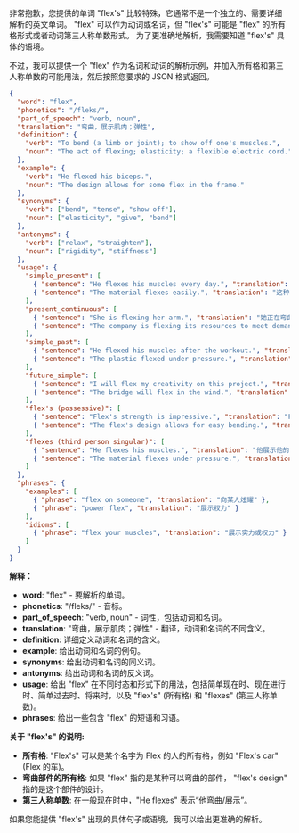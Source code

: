 非常抱歉，您提供的单词 "flex's" 比较特殊，它通常不是一个独立的、需要详细解析的英文单词。 "flex" 可以作为动词或名词，但 "flex's" 可能是 "flex" 的所有格形式或者动词第三人称单数形式。 为了更准确地解析，我需要知道 "flex's" 具体的语境。

不过，我可以提供一个 "flex" 作为名词和动词的解析示例，并加入所有格和第三人称单数的可能用法，然后按照您要求的 JSON 格式返回。

```json
{
  "word": "flex",
  "phonetics": "/fleks/",
  "part_of_speech": "verb, noun",
  "translation": "弯曲，展示肌肉；弹性",
  "definition": {
    "verb": "To bend (a limb or joint); to show off one's muscles.",
    "noun": "The act of flexing; elasticity; a flexible electric cord."
  },
  "example": {
    "verb": "He flexed his biceps.",
    "noun": "The design allows for some flex in the frame."
  },
  "synonyms": {
    "verb": ["bend", "tense", "show off"],
    "noun": ["elasticity", "give", "bend"]
  },
  "antonyms": {
    "verb": ["relax", "straighten"],
    "noun": ["rigidity", "stiffness"]
  },
  "usage": {
    "simple_present": [
      { "sentence": "He flexes his muscles every day.", "translation": "他每天都展示他的肌肉。" },
      { "sentence": "The material flexes easily.", "translation": "这种材料很容易弯曲。" }
    ],
    "present_continuous": [
      { "sentence": "She is flexing her arm.", "translation": "她正在弯曲她的手臂。" },
      { "sentence": "The company is flexing its resources to meet demand.", "translation": "公司正在灵活运用其资源以满足需求。" }
    ],
    "simple_past": [
      { "sentence": "He flexed his muscles after the workout.", "translation": "锻炼后他展示了他的肌肉。" },
      { "sentence": "The plastic flexed under pressure.", "translation": "塑料在压力下弯曲了。" }
    ],
    "future_simple": [
      { "sentence": "I will flex my creativity on this project.", "translation": "我将在这个项目中灵活运用我的创造力。" },
      { "sentence": "The bridge will flex in the wind.", "translation": "桥在风中会弯曲。" }
    ],
    "flex's (possessive)": [
      { "sentence": "Flex's strength is impressive.", "translation": "Flex的力量令人印象深刻。（假设Flex是一个人的名字）" },
      { "sentence": "The flex's design allows for easy bending.", "translation": "这种弯曲部件的设计使其易于弯曲。" }
    ],
    "flexes (third person singular)": [
      { "sentence": "He flexes his muscles.", "translation": "他展示他的肌肉。" },
      { "sentence": "The material flexes under pressure.", "translation": "材料在压力下会弯曲。" }
    ]
  },
  "phrases": {
    "examples": [
      { "phrase": "flex on someone", "translation": "向某人炫耀" },
      { "phrase": "power flex", "translation": "展示权力" }
    ],
    "idioms": [
      { "phrase": "flex your muscles", "translation": "展示实力或权力" }
    ]
  }
}
```

**解释：**

*   **word**: "flex" -  要解析的单词。
*   **phonetics**: "/fleks/" -  音标。
*   **part\_of\_speech**: "verb, noun" - 词性，包括动词和名词。
*   **translation**: "弯曲，展示肌肉；弹性" - 翻译，动词和名词的不同含义。
*   **definition**:  详细定义动词和名词的含义。
*   **example**: 给出动词和名词的例句。
*   **synonyms**:  给出动词和名词的同义词。
*   **antonyms**: 给出动词和名词的反义词。
*   **usage**: 给出 "flex" 在不同时态和形式下的用法，包括简单现在时、现在进行时、简单过去时、将来时，以及 "flex's" (所有格) 和 "flexes" (第三人称单数)。
*   **phrases**: 给出一些包含 "flex" 的短语和习语。

**关于 "flex's" 的说明:**

*   **所有格**: "Flex's" 可以是某个名字为 Flex 的人的所有格，例如 "Flex's car" (Flex 的车)。
*   **弯曲部件的所有格**:  如果 "flex" 指的是某种可以弯曲的部件， "flex's design" 指的是这个部件的设计。
*    **第三人称单数**:  在一般现在时中，"He flexes" 表示“他弯曲/展示”。

如果您能提供 "flex's" 出现的具体句子或语境，我可以给出更准确的解析。
 